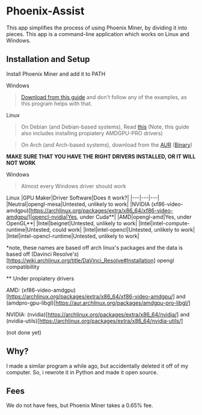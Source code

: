 # Phoenix-Assist
 This app simplifies the process of using Phoenix Miner, by dividing it into pieces. This app is a command-line application which works on Linux and Windows.
 
 ## Installation and Setup
 
 Install Phoenix Miner and add it to PATH
 
 Windows
 > [Download from this guide](https://phoenixminer.org/download/latest/) and don't follow any of the examples, as this program helps with that.
 
 Linux 
 > On Debian (and Debian-based systems), Read [this](https://github.com/ubden/Miner-Phoenixminer/blob/main/Linux-Ubuntu.md) (Note, this guide also includes installing propiatery AMDGPU-PRO drivers) 
 
 > On Arch (and Arch-based systems), download from the [AUR](https://aur.archlinux.org/packages/phoenixminer/) ([Binary](https://aur.archlinux.org/packages/phoenixminer-bin/))

**MAKE SURE THAT YOU HAVE THE RIGHT DRIVERS INSTALLED, OR IT WILL NOT WORK**

Windows
> Almost every Windows driver should work

Linux
|GPU Maker|Driver Software|Does it work?|
|---|---|---|
|Neutral|opengl-mesa|Untested, unlikely to work|
|NVIDIA (xf86-video-amdgpu)[https://archlinux.org/packages/extra/x86_64/xf86-video-amdgpu/]|opencl-nvidia|Yes, under Cuda**|
|AMD|opengl-amd|Yes, under OpenGL**|
|Intel|beignet|Untested, unlikely to work|
|Intel|intel-compute-runtime|Untested, could work|
|Intel|intel-opencl|Untested, unlikely to work|
|Intel|intel-opencl-runtime|Untested, unlikely to work|

*note, these names are based off arch linux's packages and the data is based off (Davinci Resolve's)[https://wiki.archlinux.org/title/DaVinci_Resolve#Installation] opengl compatibillity
 
 ** Under propiatery drivers

AMD: (xf86-video-amdgpu)[https://archlinux.org/packages/extra/x86_64/xf86-video-amdgpu/] and (amdpro-gpu-libgl)[https://aur.archlinux.org/packages/amdgpu-pro-libgl/]

NVIDIA: (nvidia)[https://archlinux.org/packages/extra/x86_64/nvidia/] and (nvidia-utils)[https://archlinux.org/packages/extra/x86_64/nvidia-utils/]
 
 (not done yet)

 ## Why?
 I made a similar program a while ago, but accidentally deleted it off of my computer. So, i rewrote it in Python and made it open source.

 ## Fees
 We do not have fees, but Phoenix Miner takes a 0.65% fee.
